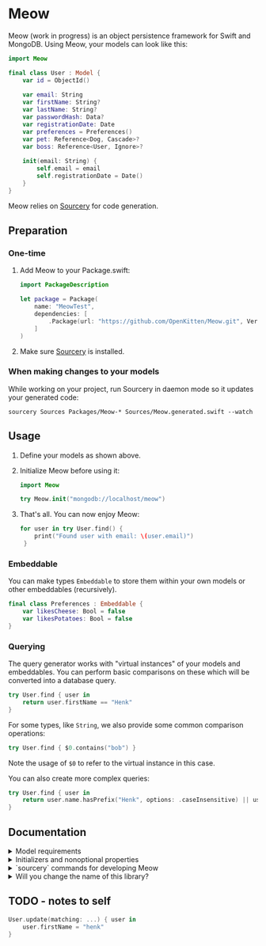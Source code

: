 # Meow

Meow (work in progress) is an object persistence framework for Swift and MongoDB. Using Meow, your models can look like this:

```swift
import Meow

final class User : Model {
    var id = ObjectId()
    
    var email: String
    var firstName: String?
    var lastName: String?
    var passwordHash: Data?
    var registrationDate: Date
    var preferences = Preferences()
    var pet: Reference<Dog, Cascade>?
    var boss: Reference<User, Ignore>?
    
    init(email: String) {
        self.email = email
        self.registrationDate = Date()
    }
}
```

Meow relies on [Sourcery](https://github.com/krzysztofzablocki/Sourcery) for code generation.

## Preparation

### One-time

1. Add Meow to your Package.swift:
	
	```swift
	import PackageDescription
	
	let package = Package(
	    name: "MeowTest",
	    dependencies: [
	        .Package(url: "https://github.com/OpenKitten/Meow.git", Version(0,0,0))
	    ]
	)
	```

2. Make sure [Sourcery](https://github.com/krzysztofzablocki/Sourcery) is installed.

### When making changes to your models

While working on your project, run Sourcery in daemon mode so it updates your generated code:

`sourcery Sources Packages/Meow-* Sources/Meow.generated.swift --watch`

## Usage

1. Define your models as shown above.
2. Initialize Meow before using it:
   
   ```swift
   import Meow
   
   try Meow.init("mongodb://localhost/meow")
   ```
3. That's all. You can now enjoy Meow:
   
   ```swift
   for user in try User.find() {
       print("Found user with email: \(user.email)")
	}
   ```

### Embeddable

You can make types `Embeddable` to store them within your own models or other embeddables (recursively).

```swift
final class Preferences : Embeddable {
    var likesCheese: Bool = false
    var likesPotatoes: Bool = false
}
```

### Querying

The query generator works with "virtual instances" of your models and embeddables. You can perform basic comparisons on these which will be converted into a database query.

```swift
try User.find { user in
	return user.firstName == "Henk"
}
```

For some types, like `String`, we also provide some common comparison operations:

```swift
try User.find { $0.contains("bob") }
```

Note the usage of `$0` to refer to the virtual instance in this case.

You can also create more complex queries:

```swift
try User.find { user in
	return user.name.hasPrefix("Henk", options: .caseInsensitive) || user.preferences.likesCheese == false
}
```
   
## Documentation

<details>
<summary>Model requirements</summary>

- Every model is a **final** class
- Every model must have a property `id` of type ObjectId
- You need to explicitly define the type of all properties you want to have serialized
</details>

<details>
<summary>Initializers and nonoptional properties</summary>

In the initialization process, Meow always uses the first defined initializer. It will match the argument names (not the labels) to the instance variable names, and pass the variables as arguments.

After calling the initializer, Meow explicitly sets every variable.

*Try viewing the generated code for your models to get a better understanding of how Meow works under the hood.*
</details>

<details>
<summary>`sourcery` commands for developing Meow</summary>

Unit tests:

`sourcery Tests Templates/Templates.swifttemplate Tests/MeowTests/Generated.swift`

Sample:

`sourcery Sources/MeowSample Templates/Templates.swifttemplate Sources/MeowSample/Generated.swift`

Internal templates:

`sourcery Sources/Meow InternalTemplates Sources/Meow/Generated.swift`
</details>

<details>
<summary>Will you change the name of this library?</summary>

Yes, before 1.0.0. It was worse before this.
</details>

## TODO - notes to self

```swift
User.update(matching: ...) { user in
	user.firstName = "henk"
}
```